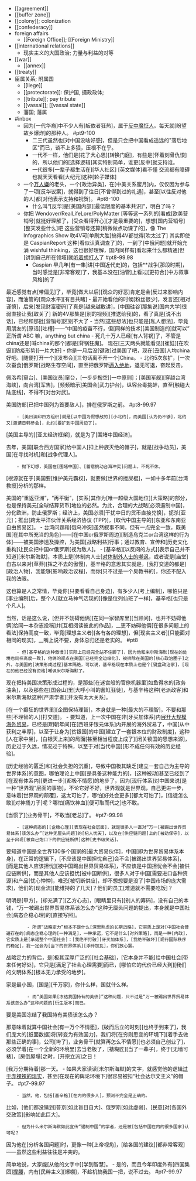 - [[agreement]]
- [[buffer zone]]
- [[colony]]; colonization 
- [[confederacy]]
- foreign affairs
    - [[Foreign Office]]; [[Foreign Ministry]]
- [[international relations]]
    - 现实主义的大国政治; 力量与利益的对等
- [[war]]
    - [[annex]]
- [[treaty]]
- 臣属关系; 附属国
    - [[liege]]
    - [[protectorate]]: 保护国, 摄政政体;
    - [[tribute]]; pay tribute
    - [[vassal]]; [[vassal state]]
    - 藩国; 藩属
- #inbox
    - 因为[一代华裔]中不少人有[皈依者狂热]，属于[反中魔怔人](https://www.zhihu.com/question/458277293/answer/1875053751)。每天就[盼望故乡爆炸]的那种人。 #pt9-100
        - 二三代虽然也[对中国没啥好感]，但是只会把中国看成遥远的"落后地区"而已，谈不上多狠，压根不在乎。
        - 一代不一样，他们是[花了大心思][转换门庭]，有些是[怀着刻骨仇恨]的，所以他们的[选择逻辑]其实特别简单，谁更[反中]就支持谁。
        - 一代很多[一辈子都生活在][华人社区] [英文媒体]看不懂 交流都有障碍 也就天天看看[大纪元]这种[轮子媒体]
    - 一个[万人嫌](https://www.zhihu.com/question/456256296/answer/1851847425)的老头，一个[政治异类]，在[中美关系蜜月]内，仅仅因为参与了一项[反华议案]，就得到了往日[不曾得到过的礼遇]，甚至[以往反对他的人]都[对他表示支持和祝贺]。 #pt8-100
        - 什么叫“[反华]是[美国内部][最低限度的基本共识]”，明白了吗？
    - 你把 Wendover/RealLifeLore/PolyMatter [等等这一系列的]看成[欧美营销号]就挺好理解了，[受众看得开心][才是最重要的]，想想[国内营销号][整天发些什么]吧
这些营销号还算[稍微做点功课了的]，像 The Infographics Show 吹4V可[单刷大胜]搞得4V都觉得[吹太过了]
其实即使是 CaspianReport 这种[看似认真调查了]的，一到了[中俄问题]就开始充满 wishful thinking，这也很好理解，国内同样有[看起来什么都精通]但[讲到自己所在领域]就[听着想打人](https://bbs.saraba1st.com/2b/forum.php?mod=viewthread&tid=2000474)了 #pt8-99.98
        - Caspian 早几年[有一集]讲[中国近代史]的，包括**战争[那段时期]，当时感觉是[非常客观]了，我基本没在[油管]上看过[更符合][中方叙事风格]的了

最近感觉有点[带偏见]了，毕竟[做大以后][观众的好恶]肯定是会[反过来影响内容]，而油管的[观众水平][有目共睹]
            - 最开始看他的时候[粉丝很少]，发言还[相对谨慎]，后来[发现财富密码]了真是[越来越敢讲]，[中国硅谷]那集说[国内大学]很弱直接让我[取关了]
新的4V那集是[别的视频][推送给我]的，看了真是[说不出话]，已经和那批[营销号]区别不大了
        - 当然[这些想法]也只能是[私人想法]，毕竟用朋友的[原话][吐槽]——“中国的疫苗不行，但[同样的技术][美国制造的]就可以”
正所谓 ABC 嘛，anything but china
        - 死几十万人已经[有人背锅]了，不管是china还是[喊china的那个]都是[背锅狂魔]。
现在[三天两头就能看见][崔娃][在吹逼][防疫形势][一片大好]
            - 你是一月后没[键政]过美国了吧，现在[丑国]人均china好吧。[随便打开一个][发布会][三句话离不开一个]China。
    - 北约5次东扩，[一次次蚕食]俄罗斯[战略生存空间]，直至把俄罗斯[逼入绝地](https://www.zhihu.com/question/554490742/answer/2683403891)，退无可退，奋起反击。

佩洛希[窜台]、[美国议员]窜台，[一步步掏空][一中原则]；[美国军舰][穿越台湾海峡]，向台湾[军售]，[频频暗示]美国会[武力护台]，纵容台毒挑衅，直至[触碰大陆底线]，不得不[对台对武]。

美国防部[已把中国列为首要敌人]，排在俄罗斯之前。 #pt8-99.97


        - [美日澳印四方组织]就是[以中国为假想敌的][小北约]，而美国[认为仍不够]，北约又[邀请日韩参会]，北约[要扩到中国周边了]。

[美国主导的][亚太经济框架]，就是为了[围堵中国经济]。

去年，美国[联合西方国家]给中国人[扣上种族灭绝的帽子]，就是[战争动员]，美国[在寻找时机]和[战争代理人]。


        - 抛下幻想，美国在[围堵中国]、[蓄意挑动台海冲突]问题上，不死不休。

[根源就在于]美国要[维护美元霸权]，就要做[世界的搅屎棍]，一如十多年前[台湾教授]分析的那样。

美国的“重返亚洲”，“再平衡”，[实系]其作为[唯一超级大国地位][大策略]的部分，也是保持美元[全球结算货币]地位的必然。为此，合理的大战略[必须遏制中国]，分化欧洲，防止俄罗斯；经济上，美国必须[干扰中日的货币直接兑换]，扼杀[亚元]；推出[跨太平洋伙伴关系经济协议 (TPP)]，[取代中国主导的][东亚和东南亚自由贸易区]。
        - 台湾问题和[俄乌冲突]虽然叙事不同，但有一点完全一致，既美国[在其中所充当的角色]——[在中国or俄罗斯周边][制造乌克兰or台湾这样的行为体]——被美国渗透及操控，为美国[战略利益]行事；通过教育、宣传和[历史文化重构]让民众把中国or俄罗斯[视为敌人]。
    - [基辛格][以反问的方式][表示自己并不知道][米尔斯海默]，本质上是[体制内人士][对体制外人士的嘲讽](https://www.zhihu.com/question/554490742/answer/2682978163)，或者说是[庙堂]自古以来对[草莽][挥之不去的傲慢]，基辛格的意思其实就是，[我打交道的都是][政治人物]，我能够[影响政治议程]，而你[只不过是一个臭教书的]，你还不配入我的法眼。

这也算是人之常情，毕竟你[只要看看自己身边]，有多少人[考上编制]，哪怕只是[事业编制]后，整个人[就立马神气活现的][像是位列仙班了一样]，基辛格[也只是个凡人]。

当然，话是这么说，[但并不妨碍他俩][在同一家智库里][当顾问]，也并不妨碍他俩[给同一本杂志投稿]并[互相阅读彼此的作品]，__更不妨碍他俩[在很多问题上的看法]保持高度一致，毕竟[理想主义者][各有各的理想]，但[现实主义者][只能面对相同的现实]，__嘴上说不要，身体总归还是老实的。   #pt8


        - 但[基辛格的这种傲慢][实际上已经完全站不住脚了]，因为他和米尔斯海默[现在的处境也同样高度一致]，他俩的观点在美国[已经完全边缘化]，被排除在美国的[核心政治圈子]之外，与美国的[决策形成过程]基本隔绝，可以说，基辛格现在本质上也是个[键盘政治家]，[现在的他已经没有资格]嘲讽米尔斯海默了。

现在把持美国决策形成过程的，是那些[在迷宫般的官僚机器里]如鱼得水的[政务油条]，以及那些在[国会山]里[大呼小叫的酱缸狂徒]，与基辛格这种[老派政客]和米尔斯海默这种[严肃学者][并没有太大关系]。

[在一个癫狂的世界里][企图保持理智]，本身就是一种[最大的不理智]，不要和那些[不理智的人][打交道]。
    - 要知道，上一次中国在非[牙买加体系]内[展开大规模海外贸易](https://www.zhihu.com/question/386954135/answer/2388426080)，已经是[明朝年间]在[西班牙银元体系]内开展的海外贸易了，中国[从中获利之丰厚]，以至于让身为[贫银国]的中国[建立了一套银本位的财政制度]，这种[人在家中坐]，[白银天上来]的局面[甚至相当程度上成了][闭关锁国的思想来源]，历史过于久远，情况过于特殊，以至于对[当代中国][形不成任何有效的历史经验]。

[历史经验的匮乏]和[社会负担的沉重]，导致中国极其缺乏[建立一套自己为主导的世界体系]的意图，哪怕理论上中国[是具备这种能力的]，[这种被动]甚至已经到了[在现有体系内][更进一步][都极不情愿]的地步了，因为[现行体系]对中国来说[是一种“世界观”层面的事物]，不论它好不好，世界观就是世界观，自己更进一步，意味着[世界观的颠覆]，这太可怕了，哪怕[好处会更多][都太可怕了]，[信徒怎么敢][对神捅刀子]呢？哪怕[痛饮神血][便可取而代之]也不敢。

[当惯了][业务骨干]，不敢当[老总]了。 #pt7-99.98


        - [这种病态的][企稳心理][表现在社会层面]，就是很多人一直对“万一[被踢出世界贸易体系]该怎么办”[这种无厘头问题]的[杞人忧天]，以及在[供应链问题]上的[被动保守]，以至于出现[被自己炮口下的供应链断供]这种[史书级笑话]。

要知道中国是全世界130多个国家的[最大贸易伙伴]，中国[即为世界贸易体系本身]，在正常的逻辑下，[不应该是中国担忧自己]会不会[被踢出世界贸易体系]，[而是其他人应该担忧][被中国踢出世界贸易体系]，不应该是中国担忧会不会[被供应链断供]，而是其他人应该担忧[被中国断供]，很多人对于中国[需要进口各种资源]和产品[忧心忡忡]，唯恐[被切断供应]，却不想想要是没了[中国市场的庞大需求]，他们的[现金流][能维持的了几天]？他们的员工[难道就不需要吃饭]？

明明是[甲方]，[却充满了][乙方心态]，[眼睛里只有][别人的筹码]，没有自己的本钱，“万一被踢出世界贸易体系该怎么办”这种无厘头问题的提出，本身就是中国社会[病态企稳心理]的[直接写照]。


            - 所谓“战略定力”根本不是什么[深思熟虑的长期战略]，它实质上是对[中国社会普遍存在的]病态企稳心理的[一种满足]，一种承诺，它不是什么[对外策略]，而是一种[内政]，它实质上是[承诺整个中国社会]：[我绝不打破][牙买加体系]，[我绝不破坏][现行国际秩序的稳定]，我一定会为[当下的世界体系][添砖加瓦]，你们放心罢。

战略定力的背后，是[极其深厚广泛的][社会基础]，[它本身并不能]给中国社会[带来任何好处]，它只是[满足了社会心理需要]而已，[哪怕它的代价已经大到][我们的文明体系][根本无力承受的地步]。

家是最小国，[国是][千万家]，你什么样，国就什么样。


            - 而“美国如果[冻结我国持有的美债]”这种问题，只不过是“万一被踢出世界贸易体系该怎么办”这种问题的[衍生版本]而已。

要是美国冻结了我国持有美债该怎么办？

那意味着就算中国社会[有一万个不情愿]，[破而后立的时刻][也终于到来了]，我们庞大的[纸面数据]将[转变为有效国力]，我们将[在穷则思变的环境下][着手去做那些正确的事]，公司[垮了]，业务骨干[就算再怎么不情愿][也必须自己创业了]，必须学着[在一个全新的环境里]去当老板了，[裱糊匠][当了一辈子]，终于[无墙可裱]，[房倒屋塌]之时，[开宗立派]之日！

[我万分期待着]那一天。
    - 如果大家读读[米尔斯海默]的文字，就感觉他的逻辑[过于赤裸裸的现实](https://www.zhihu.com/question/519094900/answer/2368053194)，甚至[在现在的舆论环境下]很容易被扣“社会达尔文主义”的帽子。 #pt7-99.97


        - 当然，他，包括[基辛格][在内的很多人]，预测不完全是正确的。

比如，[他们都没猜到]普京[如此盲目自大]、俄罗斯[如此虚弱]、[民意]对[各国外交政策][影响如此巨大]。


        - 但为什么米尔斯海默如此宣传“遏制中国”的学者，还是被[包括中国在内的很多国家]认可呢？

因为他在[分析各国问题]时，更像一种[上帝视角]，[给各国的建议][都非常客观]——虽然这些利益往往是冲突的。

简单地说，大家能[从他的文字中][学到智慧]。
    - 是的，而且今年印度外有[四国集团][撑腰](https://www.zhihu.com/question/458329331/answer/1877914033)，内有[民粹主义][爆棚]，不趁机搞我国一把，说不过去。 #pt7-99.97
